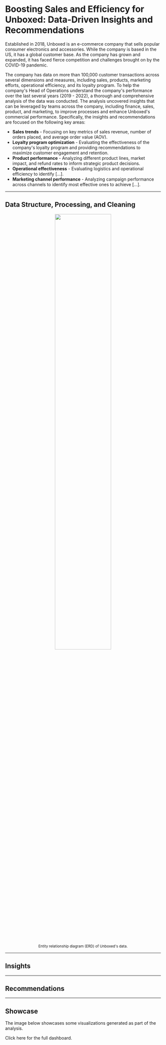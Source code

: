 # Boosting Sales and Efficiency for Unboxed: Data-Driven Insights and Recommendations
Established in 2018, Unboxed is an e-commerce company that sells popular consumer electronics and accessories. While the company is based in the US, it has a global customer base. As the company has grown and expanded, it has faced fierce competition and challenges brought on by the COVID-19 pandemic. 

The company has data on more than 100,000 customer transactions across several dimensions and measures, including sales, products, marketing efforts, operational efficiency, and its loyalty program. To help the company's Head of Operations understand the company's performance over the last several years (2019 - 2022), a thorough and comprehensive analysis of the data was conducted. The analysis uncovered insights that can be leveraged by teams across the company, including finance, sales, product, and marketing, to improve processes and enhance Unboxed's commercial performance. Specifically, the insights and recommendations are focused on the following key areas:

* **Sales trends** - Focusing on key metrics of sales revenue, number of orders placed, and average order value (AOV).
* **Loyalty program optimization** - Evaluating the effectiveness of the company's loyalty program and providing recommendations to maximize customer engagement and retention.
* **Product performance** - Analyzing different product lines, market impact, and refund rates to inform strategic product decisions.
* **Operational effectiveness** - Evaluating logistics and operational efficiency to identify [...].
* **Marketing channel performance** - Analyzing campaign performance across channels to identify most effective ones to achieve [...].

---
## Data Structure, Processing, and Cleaning

<div align="center">

  <img src="https://github.com/ruiruigao/unboxed_ecommerce/assets/67876553/94406a15-ba71-4109-b0f8-b97fd7876acb" width="60%">
  
  <sub>Entity relationship diagram (ERD) of Unboxed's data.</sub>
</div>

---
## Insights

---
## Recommendations

---
## Showcase

The image below showcases some visualizations generated as part of the analysis. 

Click here for the full dashboard.
